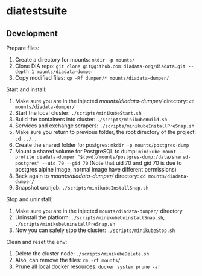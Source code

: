 # diatestsuite

## Development

Prepare files:

1. Create a directory for mounts: `mkdir -p mounts/`
2. Clone DIA repo: `git clone git@github.com:diadata-org/diadata.git --depth 1 mounts/diadata-dumper`
3. Copy modified files: `cp -Rf dumper/* mounts/diadata-dumper/`

Start and install:

1. Make sure you are in the injected *mounts/diadata-dumper/* directory: `cd mounts/diadata-dumper/`
2. Start the local cluster: `./scripts/minikubeStart.sh`
3. Build the containers into cluster: `./scripts/minikubeBuild.sh`
4. Services and exchange scrapers: `./scripts/minikubeInstallPreSnap.sh`
5. Make sure you return to previous folder, the root directory of the project: `cd ../..`
6. Create the shared folder for postgres: `mkdir -p mounts/postgres-dump`
7. Mount a shared volume for PostgreSQL to dump: `minikube mount --profile diadata-dumper "$(pwd)/mounts/postgres-dump:/data/shared-postgres" --uid 70 --gid 70` (Note that uid 70 and gid 70 is due to postgres alpine image, normal image have different permissions)
8. Back again to *mounts/diadata-dumper/* directory: `cd mounts/diadata-dumper/`
9. Snapshot cronjob: `./scripts/minikubeInstallSnap.sh`

Stop and uninstall:

1. Make sure you are in the injected `mounts/diadata-dumper/` directory
2. Uninstall the platform: `./scripts/minikubeUninstallSnap.sh`, `./scripts/minikubeUninstallPreSnap.sh`
3. Now you can safely stop the cluster: `./scripts/minikubeStop.sh`

Clean and reset the env:

1. Delete the cluster node: `./scripts/minikubeDelete.sh`
2. Also, can remove the files: `rm -rf mounts/`
3. Prune all local docker resources: `docker system prune -af`